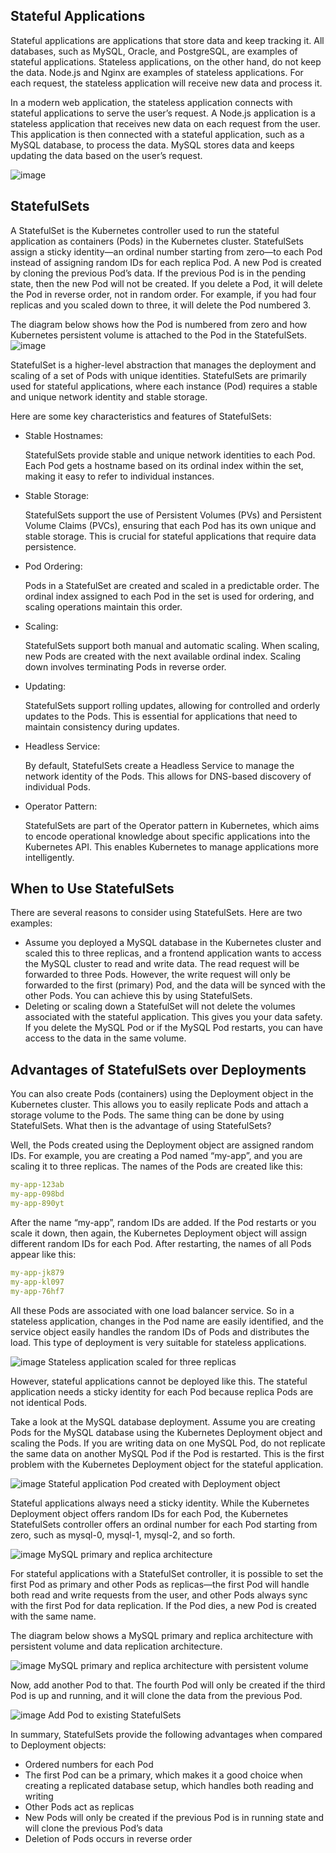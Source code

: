 ## Stateful Applications
Stateful applications are applications that store data and keep tracking it. All databases, such as MySQL, Oracle, and PostgreSQL, are examples of stateful applications. Stateless applications, on the other hand, do not keep the data. Node.js and Nginx are examples of stateless applications. For each request, the stateless application will receive new data and process it.

In a modern web application, the stateless application connects with stateful applications to serve the user’s request. A Node.js application is a stateless application that receives new data on each request from the user. This application is then connected with a stateful application, such as a MySQL database, to process the data. MySQL stores data and keeps updating the data based on the user’s request.

![image](https://github.com/falcon646/DevOps-Documentation/assets/35376307/338c6469-fb50-4770-ade4-f8007e30b50c)

## StatefulSets

A StatefulSet is the Kubernetes controller used to run the stateful application as containers (Pods) in the Kubernetes cluster. StatefulSets assign a sticky identity—an ordinal number starting from zero—to each Pod instead of assigning random IDs for each replica Pod. A new Pod is created by cloning the previous Pod’s data. If the previous Pod is in the pending state, then the new Pod will not be created. If you delete a Pod, it will delete the Pod in reverse order, not in random order. For example, if you had four replicas and you scaled down to three, it will delete the Pod numbered 3.

The diagram below shows how the Pod is numbered from zero and how Kubernetes persistent volume is attached to the Pod in the StatefulSets.
![image](https://github.com/falcon646/DevOps-Documentation/assets/35376307/8004cabf-a1f0-4e79-a1a6-2c9128ef3fb3)


StatefulSet is a higher-level abstraction that manages the deployment and scaling of a set of Pods with unique identities. StatefulSets are primarily used for stateful applications, where each instance (Pod) requires a stable and unique network identity and stable storage.

Here are some key characteristics and features of StatefulSets:

- Stable Hostnames:

  StatefulSets provide stable and unique network identities to each Pod. Each Pod gets a hostname based on its ordinal index within the set, making it easy to refer to individual instances.
  
- Stable Storage:

  StatefulSets support the use of Persistent Volumes (PVs) and Persistent Volume Claims (PVCs), ensuring that each Pod has its own unique and stable storage. This is crucial for stateful applications that require data persistence.

- Pod Ordering:

  Pods in a StatefulSet are created and scaled in a predictable order. The ordinal index assigned to each Pod in the set is used for ordering, and scaling operations maintain this order.

- Scaling:

  StatefulSets support both manual and automatic scaling. When scaling, new Pods are created with the next available ordinal index. Scaling down involves terminating Pods in reverse order.

- Updating:

  StatefulSets support rolling updates, allowing for controlled and orderly updates to the Pods. This is essential for applications that need to maintain consistency during updates.

- Headless Service:

  By default, StatefulSets create a Headless Service to manage the network identity of the Pods. This allows for DNS-based discovery of individual Pods.
- Operator Pattern:

  StatefulSets are part of the Operator pattern in Kubernetes, which aims to encode operational knowledge about specific applications into the Kubernetes API. This enables Kubernetes to manage applications more intelligently.

## When to Use StatefulSets
There are several reasons to consider using StatefulSets. Here are two examples:
- Assume you deployed a MySQL database in the Kubernetes cluster and scaled this to three replicas, and a frontend application wants to access the MySQL cluster to read and write data. The read request will be forwarded to three Pods. However, the write request will only be forwarded to the first (primary) Pod, and the data will be synced with the other Pods. You can achieve this by using StatefulSets.
- Deleting or scaling down a StatefulSet will not delete the volumes associated with the stateful application. This gives you your data safety. If you delete the MySQL Pod or if the MySQL Pod restarts, you can have access to the data in the same volume.

## Advantages of StatefulSets over Deployments

You can also create Pods (containers) using the Deployment object in the Kubernetes cluster. This allows you to easily replicate Pods and attach a storage volume to the Pods. The same thing can be done by using StatefulSets. What then is the advantage of using StatefulSets?

Well, the Pods created using the Deployment object are assigned random IDs. For example, you are creating a Pod named “my-app”, and you are scaling it to three replicas. The names of the Pods are created like this:

```yaml
my-app-123ab
my-app-098bd
my-app-890yt
```
After the name “my-app”, random IDs are added. If the Pod restarts or you scale it down, then again, the Kubernetes Deployment object will assign different random IDs for each Pod. After restarting, the names of all Pods appear like this:

```yaml
my-app-jk879
my-app-kl097
my-app-76hf7
```

All these Pods are associated with one load balancer service. So in a stateless application, changes in the Pod name are easily identified, and the service object easily handles the random IDs of Pods and distributes the load. This type of deployment is very suitable for stateless applications.

![image](https://github.com/falcon646/DevOps-Documentation/assets/35376307/12323b52-9afb-4c64-8e39-f7ba6c1a6a65)
Stateless application scaled for three replicas

However, stateful applications cannot be deployed like this. The stateful application needs a sticky identity for each Pod because replica Pods are not identical Pods.

Take a look at the MySQL database deployment. Assume you are creating Pods for the MySQL database using the Kubernetes Deployment object and scaling the Pods. If you are writing data on one MySQL Pod, do not replicate the same data on another MySQL Pod if the Pod is restarted. This is the first problem with the Kubernetes Deployment object for the stateful application.

![image](https://github.com/falcon646/DevOps-Documentation/assets/35376307/5f973f2a-bf85-4e6f-a451-2b0fa0480eef)
Stateful application Pod created with Deployment object

Stateful applications always need a sticky identity. While the Kubernetes Deployment object offers random IDs for each Pod, the Kubernetes StatefulSets controller offers an ordinal number for each Pod starting from zero, such as mysql-0, mysql-1, mysql-2, and so forth.

![image](https://github.com/falcon646/DevOps-Documentation/assets/35376307/05052356-af27-438f-aa1b-795809851cb7)
MySQL primary and replica architecture

For stateful applications with a StatefulSet controller, it is possible to set the first Pod as primary and other Pods as replicas—the first Pod will handle both read and write requests from the user, and other Pods always sync with the first Pod for data replication. If the Pod dies, a new Pod is created with the same name.

The diagram below shows a MySQL primary and replica architecture with persistent volume and data replication architecture.

![image](https://github.com/falcon646/DevOps-Documentation/assets/35376307/3fc856d1-c05b-46a4-b409-e24f741435eb)
MySQL primary and replica architecture with persistent volume

Now, add another Pod to that. The fourth Pod will only be created if the third Pod is up and running, and it will clone the data from the previous Pod.

![image](https://github.com/falcon646/DevOps-Documentation/assets/35376307/b62ba331-68c1-46be-8c97-1e33747270dc)
Add Pod to existing StatefulSets

In summary, StatefulSets provide the following advantages when compared to Deployment objects:

- Ordered numbers for each Pod
- The first Pod can be a primary, which makes it a good choice when creating a replicated database setup, which handles both reading and writing
- Other Pods act as replicas
- New Pods will only be created if the previous Pod is in running state and will clone the previous Pod’s data
- Deletion of Pods occurs in reverse order
